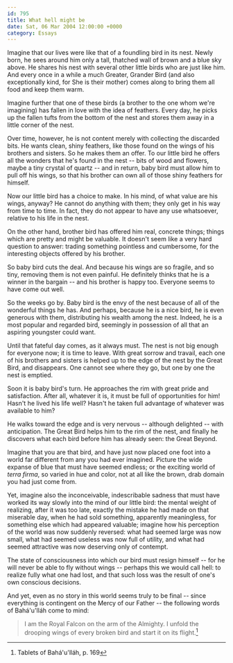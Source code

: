 ```yaml
---
id: 795
title: What hell might be
date: Sat, 06 Mar 2004 12:00:00 +0000
category: Essays
---
```


Imagine that our lives were like that of a foundling bird in its nest.
Newly born, he sees around him only a tall, thatched wall of brown and a
blue sky above.  He shares his nest with several other little birds who
are just like him.  And every once in a while a much Greater, Grander
Bird (and also exceptionally kind, for She is their mother) comes along
to bring them all food and keep them warm.

Imagine further that one of these birds (a brother to the one whom we're
imagining) has fallen in love with the idea of feathers.  Every day, he
picks up the fallen tufts from the bottom of the nest and stores them
away in a little corner of the nest.

Over time, however, he is not content merely with collecting the
discarded bits.  He wants clean, shiny feathers, like those found on the
wings of his brothers and sisters.  So he makes them an offer.  To our
little bird he offers all the wonders that he's found in the nest --
bits of wood and flowers, maybe a tiny crystal of quartz -- and in
return, baby bird must allow him to pull off his wings, so that his
brother can own all of those shiny feathers for himself.

Now our little bird has a choice to make.  In his mind, of what value
are his wings, anyway?  He cannot do anything with them; they only get
in his way from time to time.  In fact, they do not appear to have any
use whatsoever, relative to his life in the nest.

On the other hand, brother bird has offered him real, concrete things;
things which are pretty and might be valuable.  It doesn't seem like a
very hard question to answer: trading something pointless and
cumbersome, for the interesting objects offered by his brother.

So baby bird cuts the deal.  And because his wings are so fragile, and
so tiny, removing them is not even painful.  He definitely thinks that
he is a winner in the bargain -- and his brother is happy too.  Everyone
seems to have come out well.

So the weeks go by.  Baby bird is the envy of the nest because of all of
the wonderful things he has.  And perhaps, because he is a nice bird, he
is even generous with them, distributing his wealth among the nest.
Indeed, he is a most popular and regarded bird, seemingly in possession
of all that an aspiring youngster could want.

Until that fateful day comes, as it always must.  The nest is not big
enough for everyone now; it is time to leave.  With great sorrow and
travail, each one of his brothers and sisters is helped up to the edge
of the nest by the Great Bird, and disappears.  One cannot see where
they go, but one by one the nest is emptied.

Soon it is baby bird's turn.  He approaches the rim with great pride and
satisfaction.  After all, whatever it is, it must be full of
opportunities for him!  Hasn't he lived his life well?  Hasn't he taken
full advantage of whatever was available to him?

He walks toward the edge and is very nervous -- although delighted --
with anticipation.  The Great Bird helps him to the rim of the nest, and
finally he discovers what each bird before him has already seen: the
Great Beyond.

Imagine that you are that bird, and have just now placed one foot into a
world far different from any you had ever imagined.  Picture the wide
expanse of blue that must have seemed endless; or the exciting world of
*terra firma*, so varied in hue and color, not at all like the brown, drab
domain you had just come from.

Yet, imagine also the inconceivable, indescribable sadness that must
have worked its way slowly into the mind of our little bird: the mental
weight of realizing, after it was too late, exactly the mistake he had
made on that miserable day, when he had sold something, apparently
meaningless, for something else which had appeared valuable; imagine how
his perception of the world was now suddenly reversed: what had seemed
large was now small, what had seemed useless was now full of utility,
and what had seemed attractive was now deserving only of contempt.

The state of consciousness into which our bird must resign himself --
for he will never be able to fly without wings -- perhaps this we would
call hell: to realize fully what one had lost, and that such loss was
the result of one's own conscious decisions.

And yet, even as no story in this world seems truly to be final -- since
everything is contingent on the Mercy of our Father -- the following
words of Bahá'u'lláh come to mind:

> I am the Royal Falcon on the arm of the Almighty.  I unfold the
> drooping wings of every broken bird and start it on its flight.[^1]

[^1]:   Tablets of Bahá'u'lláh, p. 169


